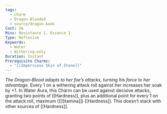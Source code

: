 ```yaml
---
tags:
  - charm
  - Dragon-Blooded
  - source/dragon-book
Cost: 2m
Mins: Resistance 2, Essence 1
Type: Reflexive
Keywords:
  - Water
  - Withering-only
Duration: Instant
Prerequisite Charms:
  - "[[Impervious Skin of Stone]]"
---
```

*The Dragon-Blood adapts to her foe’s attacks, turning his force to her advantage.*
Every 1 on a withering attack roll against her increases her soak by +1. In Water Aura, this Charm can be used against decisive attacks, granting two points of [[Hardness]], plus an additional point for every 1 on the attack roll, maximum ([[Stamina]]) [[Hardness]]. This doesn’t stack with other sources of [[Hardness]].